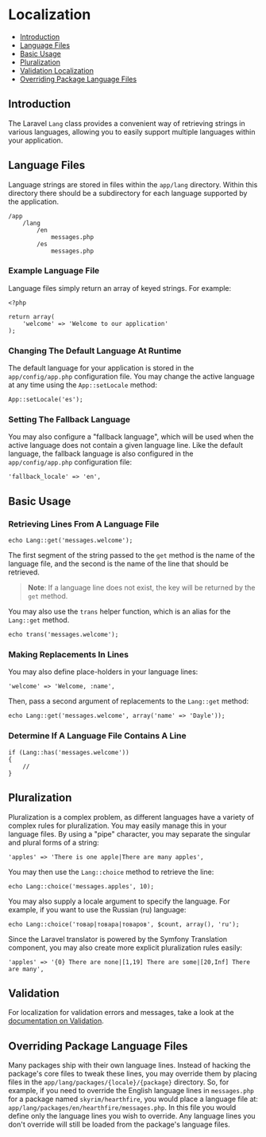 # Localization

* [Introduction](localization.md#introduction)
* [Language Files](localization.md#language-files)
* [Basic Usage](localization.md#basic-usage)
* [Pluralization](localization.md#pluralization)
* [Validation Localization](localization.md#validation)
* [Overriding Package Language Files](localization.md#overriding-package-language-files)

## Introduction

The Laravel `Lang` class provides a convenient way of retrieving strings in various languages, allowing you to easily support multiple languages within your application.

## Language Files

Language strings are stored in files within the `app/lang` directory. Within this directory there should be a subdirectory for each language supported by the application.

```text
/app
    /lang
        /en
            messages.php
        /es
            messages.php
```

### Example Language File

Language files simply return an array of keyed strings. For example:

```text
<?php

return array(
    'welcome' => 'Welcome to our application'
);
```

### Changing The Default Language At Runtime

The default language for your application is stored in the `app/config/app.php` configuration file. You may change the active language at any time using the `App::setLocale` method:

```text
App::setLocale('es');
```

### Setting The Fallback Language

You may also configure a "fallback language", which will be used when the active language does not contain a given language line. Like the default language, the fallback language is also configured in the `app/config/app.php` configuration file:

```text
'fallback_locale' => 'en',
```

## Basic Usage

### Retrieving Lines From A Language File

```text
echo Lang::get('messages.welcome');
```

The first segment of the string passed to the `get` method is the name of the language file, and the second is the name of the line that should be retrieved.

> **Note**: If a language line does not exist, the key will be returned by the `get` method.

You may also use the `trans` helper function, which is an alias for the `Lang::get` method.

```text
echo trans('messages.welcome');
```

### Making Replacements In Lines

You may also define place-holders in your language lines:

```text
'welcome' => 'Welcome, :name',
```

Then, pass a second argument of replacements to the `Lang::get` method:

```text
echo Lang::get('messages.welcome', array('name' => 'Dayle'));
```

### Determine If A Language File Contains A Line

```text
if (Lang::has('messages.welcome'))
{
    //
}
```

## Pluralization

Pluralization is a complex problem, as different languages have a variety of complex rules for pluralization. You may easily manage this in your language files. By using a "pipe" character, you may separate the singular and plural forms of a string:

```text
'apples' => 'There is one apple|There are many apples',
```

You may then use the `Lang::choice` method to retrieve the line:

```text
echo Lang::choice('messages.apples', 10);
```

You may also supply a locale argument to specify the language. For example, if you want to use the Russian \(ru\) language:

```text
echo Lang::choice('товар|товара|товаров', $count, array(), 'ru');
```

Since the Laravel translator is powered by the Symfony Translation component, you may also create more explicit pluralization rules easily:

```text
'apples' => '{0} There are none|[1,19] There are some|[20,Inf] There are many',
```

## Validation

For localization for validation errors and messages, take a look at the [documentation on Validation](https://github.com/bryantyan/laravel4.2docs/tree/f12ffb53f9f16c3968c58e9dd508247dc98deb70/docs/validation/README.md#localization).

## Overriding Package Language Files

Many packages ship with their own language lines. Instead of hacking the package's core files to tweak these lines, you may override them by placing files in the `app/lang/packages/{locale}/{package}` directory. So, for example, if you need to override the English language lines in `messages.php` for a package named `skyrim/hearthfire`, you would place a language file at: `app/lang/packages/en/hearthfire/messages.php`. In this file you would define only the language lines you wish to override. Any language lines you don't override will still be loaded from the package's language files.


